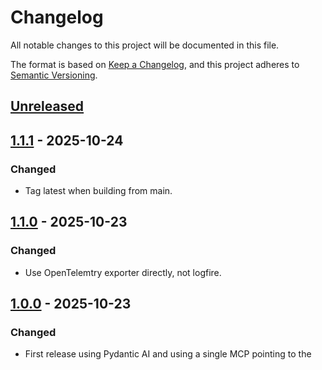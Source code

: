 # Changelog

All notable changes to this project will be documented in this file.

The format is based on [Keep a Changelog](https://keepachangelog.com/en/1.0.0/),
and this project adheres to [Semantic Versioning](https://semver.org/spec/v2.0.0.html).

## [Unreleased]

## [1.1.1] - 2025-10-24

### Changed

- Tag latest when building from main.

## [1.1.0] - 2025-10-23

### Changed

- Use OpenTelemtry exporter directly, not logfire.

## [1.0.0] - 2025-10-23

### Changed

- First release using Pydantic AI and using a single MCP pointing to the


[Unreleased]: https://github.com/giantswarm/shoot/compare/v1.1.1...HEAD
[1.1.1]: https://github.com/giantswarm/shoot/compare/v1.0.0...v1.1.1
[1.0.0]: https://github.com/giantswarm/shoot/compare/v0.0.0...v1.0.0
[1.1.0]: https://github.com/giantswarm/shoot/compare/v1.0.0...v1.1.0
